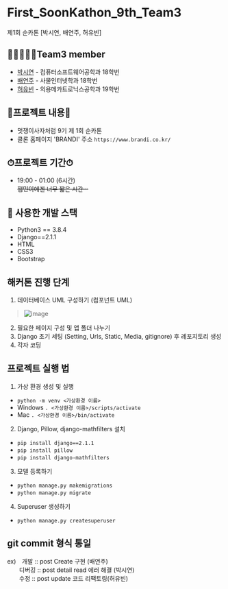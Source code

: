 # First_SoonKathon_9th_Team3
제1회 순카톤 [박시연, 배연주, 허유빈]

## 👨‍👨‍👨‍👧‍👧Team3 member
- [박시연](https://github.com/xion2664) - 컴퓨터소프트웨어공학과 18학번
- [배연주](https://github.com/kiteB) - 사물인터넷학과 18학번
- [허유빈](https://github.com/xuubxxn) - 의용메카트로닉스공학과 19학번 


## 🥰프로젝트 내용🥰
- 멋쟁이사자처럼 9기 제 1회 순카톤
- 클론 홈페이지 'BRANDI' 주소  `https://www.brandi.co.kr/`



## ⏱프로젝트 기간⏱
- 19:00 - 01:00 (6시간) <br>
~~잼민이에겐 너무 짧은 시간···~~

## 📃 사용한 개발 스택
- Python3 == 3.8.4
- Django==2.1.1
- HTML
- CSS3
- Bootstrap

## 해커톤 진행 단계
1. 데이터베이스 UML 구성하기 (컴포넌트 UML)
> ![image](https://cdn.discordapp.com/attachments/821048465600675840/860470697247375360/unknown.png)
2. 필요한 페이지 구성 및 앱 폴더 나누기
3. Django 초기 세팅 (Setting, Urls, Static, Media, gitignore) 후 레포지토리 생성
4. 각자 코딩

## 프로젝트 실행 법

1. 가상 환경 생성 및 실행

- `python -m venv <가상환경 이름>`
- Windows `. <가상환경 이름>/scripts/activate`
- Mac `. <가상환경 이름>/bin/activate`

2. Django, Pillow, django-mathfilters 설치

- `pip install django==2.1.1`
- `pip install pillow`
- `pip install django-mathfilters`

3. 모델 등록하기

- `python manage.py makemigrations`
- `python manage.py migrate`

4. Superuser 생성하기

- `python manage.py createsuperuser`


## git commit 형식 통일
ex)　개발 :: post Create 구현 (배연주)<br>
　　디버깅 :: post detail read 에러 해결 (박시연)<br>
　　수정 :: post update 코드 리팩토링(허유빈)
     
     
